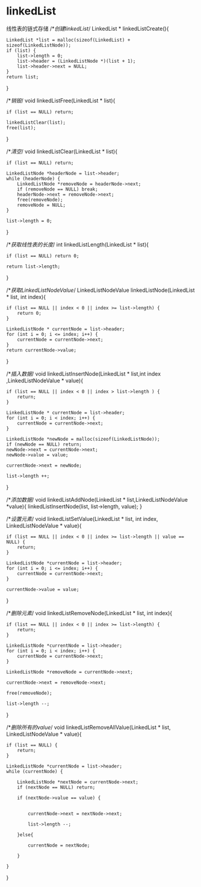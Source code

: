 # linkedList
线性表的链式存储
/**创建linkedList*/
LinkedList * linkedListCreate(){
    
    LinkedList *list = malloc(sizeof(LinkedList) + sizeof(LinkedListNode));
    if (list) {
        list->length = 0;
        list->header = (LinkedListNode *)(list + 1);
        list->header->next = NULL;
    }
    return list;
}

/**销毁*/
void linkedListFree(LinkedList * list){
    
    if (list == NULL) return;
    
    linkedListClear(list);
    free(list);
}

/**清空*/
void linkedListClear(LinkedList * list){
    
    if (list == NULL) return;
    
    LinkedListNode *headerNode = list->header;
    while (headerNode) {
        LinkedListNode *removeNode = headerNode->next;
        if (removeNode == NULL) break;
        headerNode->next = removeNode->next;
        free(removeNode);
        removeNode = NULL;
    }
    
    list->length = 0;
}

/**获取线性表的长度*/
int linkedListLength(LinkedList * list){
    
    if (list == NULL) return 0;
    
    return list->length;
}

/**获取LinkedListNodeValue*/
LinkedListNodeValue linkedListNode(LinkedList * list, int index){
    
    if (list == NULL || index < 0 || index >= list->length) {
        return 0;
    }
    
    LinkedListNode * currentNode = list->header;
    for (int i = 0; i <= index; i++) {
        currentNode = currentNode->next;
    }
    return currentNode->value;
}

/**插入数据*/
void linkedListInsertNode(LinkedList * list,int index ,LinkedListNodeValue * value){
    
    if (list == NULL || index < 0 || index > list->length ) {
        return;
    }
    
    LinkedListNode * currentNode = list->header;
    for (int i = 0; i < index; i++) {
        currentNode = currentNode->next;
    }
    
    LinkedListNode *newNode = malloc(sizeof(LinkedListNode));
    if (newNode == NULL) return;
    newNode->next = currentNode->next;
    newNode->value = value;
    
    currentNode->next = newNode;
    
    list->length ++;
}

/**添加数据*/
void linkedListAddNode(LinkedList * list,LinkedListNodeValue *value){
    linkedListInsertNode(list, list->length, value);
}

/**设置元素*/
void linkedListSetValue(LinkedList * list, int index, LinkedListNodeValue * value){
    
    if (list == NULL || index < 0 || index >= list->length || value == NULL) {
        return;
    }
    
    LinkedListNode *currentNode = list->header;
    for (int i = 0; i <= index; i++) {
        currentNode = currentNode->next;
    }
    
    currentNode->value = value;
}

/**删除元素*/
void linkedListRemoveNode(LinkedList * list, int index){
    
    if (list == NULL || index < 0 || index >= list->length) {
        return;
    }
    
    LinkedListNode *currentNode = list->header;
    for (int i = 0; i < index; i++) {
        currentNode = currentNode->next;
    }
    
    LinkedListNode *removeNode = currentNode->next;
    
    currentNode->next = removeNode->next;
    
    free(removeNode);
    
    list->length --;
}

/**删除所有的value*/
void linkedListRemoveAllValue(LinkedList * list, LinkedListNodeValue * value){
    
    if (list == NULL) {
        return;
    }
    
    LinkedListNode *currentNode = list->header;
    while (currentNode) {
        
        LinkedListNode *nextNode = currentNode->next;
        if (nextNode == NULL) return;
        
        if (nextNode->value == value) {
            
            
            currentNode->next = nextNode->next;
            
            list->length --;
            
        }else{
            
            currentNode = nextNode;
            
        }
        
    }
    
}
